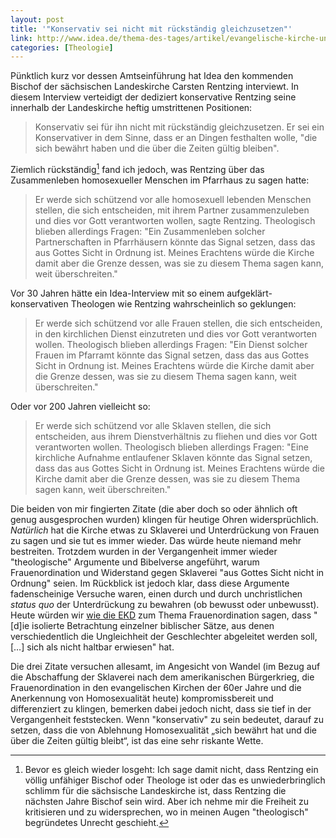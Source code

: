 ```yaml
---
layout: post
title: '"Konservativ sei nicht mit rückständig gleichzusetzen"'
link: http://www.idea.de/thema-des-tages/artikel/evangelische-kirche-unterschiede-zwischen-basis-und-leitung-83408.html
categories: [Theologie]
---
```


Pünktlich kurz vor dessen Amtseinführung hat Idea den kommenden Bischof der sächsischen Landeskirche Carsten Rentzing interviewt. In diesem Interview verteidigt der dediziert konservative Rentzing seine innerhalb der Landeskirche heftig umstrittenen Positionen:

> Konservativ sei für ihn nicht mit rückständig gleichzusetzen. Er sei ein Konservativer in dem Sinne, dass er an Dingen festhalten wolle, "die sich bewährt haben und die über die Zeiten gültig bleiben".

Ziemlich rückständig[^1] fand ich jedoch, was Rentzing über das Zusammenleben homosexueller Menschen im Pfarrhaus zu sagen hatte:

[^1]: Bevor es gleich wieder losgeht: Ich sage damit nicht, dass Rentzing ein völlig unfähiger Bischof oder Theologe ist oder das es unwiederbringlich schlimm für die sächsische Landeskirche ist, dass Rentzing die nächsten Jahre Bischof sein wird. Aber ich nehme mir die Freiheit zu kritisieren und zu widersprechen, wo in meinen Augen "theologisch" begründetes Unrecht geschieht.

> Er werde sich schützend vor alle homosexuell lebenden Menschen stellen, die sich entscheiden, mit ihrem Partner zusammenzuleben und dies vor Gott verantworten wollen, sagte Rentzing. Theologisch blieben allerdings Fragen: "Ein Zusammenleben solcher Partnerschaften in Pfarrhäusern könnte das Signal setzen, dass das aus Gottes Sicht in Ordnung ist. Meines Erachtens würde die Kirche damit aber die Grenze dessen, was sie zu diesem Thema sagen kann, weit überschreiten."

Vor 30 Jahren hätte ein Idea-Interview mit so einem aufgeklärt-konservativen Theologen wie Rentzing wahrscheinlich so geklungen:

> Er werde sich schützend vor alle Frauen stellen, die sich entscheiden, in den kirchlichen Dienst einzutreten und dies vor Gott verantworten wollen. Theologisch blieben allerdings Fragen: "Ein Dienst solcher Frauen im Pfarramt könnte das Signal setzen, dass das aus Gottes Sicht in Ordnung ist. Meines Erachtens würde die Kirche damit aber die Grenze dessen, was sie zu diesem Thema sagen kann, weit überschreiten."

Oder vor 200 Jahren vielleicht so:

> Er werde sich schützend vor alle Sklaven stellen, die sich entscheiden, aus ihrem Dienstverhältnis zu fliehen und dies vor Gott verantworten wollen. Theologisch blieben allerdings Fragen: "Eine kirchliche Aufnahme entlaufener Sklaven könnte das Signal setzen, dass das aus Gottes Sicht in Ordnung ist. Meines Erachtens würde die Kirche damit aber die Grenze dessen, was sie zu diesem Thema sagen kann, weit überschreiten."

Die beiden von mir fingierten Zitate (die aber doch so oder ähnlich oft genug ausgesprochen wurden) klingen für heutige Ohren widersprüchlich. *Natürlich* hat die Kirche etwas zu Sklaverei und Unterdrückung von Frauen zu sagen und sie tut es immer wieder. Das würde heute niemand mehr bestreiten. Trotzdem wurden in der Vergangenheit immer wieder "theologische" Argumente und Bibelverse angeführt, warum Frauenordination und Widerstand gegen Sklaverei "aus Gottes Sicht nicht in Ordnung" seien. Im Rückblick ist jedoch klar, dass diese Argumente fadenscheinige Versuche waren, einen durch und durch unchristlichen *status quo* der Unterdrückung zu bewahren (ob bewusst oder unbewusst). Heute würden wir [wie die EKD](http://www.ekd.de/bevollmaechtigter/stellungnahmen/52400.html) zum Thema Frauenordination sagen, dass "[d]ie isolierte Betrachtung einzelner biblischer Sätze, aus denen verschiedentlich die Ungleichheit der Geschlechter abgeleitet werden soll, […] sich als nicht haltbar erwiesen" hat.

Die drei Zitate versuchen allesamt, im Angesicht von Wandel (im Bezug auf die Abschaffung der Sklaverei nach dem amerikanischen Bürgerkrieg, die Frauenordination in den evangelischen Kirchen der 60er Jahre und die Anerkennung von Homosexualität heute) kompromissbereit und differenziert zu klingen, bemerken dabei jedoch nicht, dass sie tief in der Vergangenheit feststecken. Wenn "konservativ" zu sein bedeutet, darauf zu setzen, dass die von Ablehnung Homosexualität „sich bewährt hat und die über die Zeiten gültig bleibt“, ist das eine sehr riskante Wette.